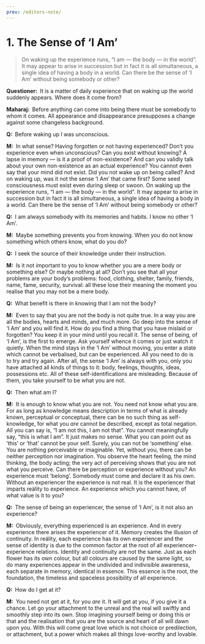 ```yaml
---
prev: /editors-note/
---
```

# 1. The Sense of ‘I Am’

>On waking up the experience runs, “I am — the body — in the world”. It may appear to arise in succession but in fact it is all simultaneous, a single idea of having a body in a world. Can there be the sense of ‘I Am’ without being somebody or other?

**Questioner:**&ensp;It is a matter of daily experience that on waking up the world suddenly appears. Where does it come from?

**Maharaj:**&ensp;Before anything can come into being there must be somebody to whom it comes. All appearance and disappearance presupposes a change against some changeless background.

**Q:**&ensp;Before waking up I was unconscious.

**M:**&ensp;In what sense? Having forgotten or not having experienced? Don’t you experience even when unconscious? Can you exist without knowing? A lapse in memory — is it a proof of non-existence? And can you validly talk about your own non-existence as an actual experience? You cannot even say that your mind did not exist. Did you not wake up on being called? And on waking up, was it not the sense ‘I Am’ that came first? Some seed consciousness must exist even during sleep or swoon. On waking up the experience runs, “I am — the body — in the world”. It may appear to arise in succession but in fact it is all simultaneous, a single idea of having a body in a world. Can there be the sense of ‘I Am’ without being somebody or other?

**Q:**&ensp;I am always somebody with its memories and habits. I know no other ‘I Am’.

**M:**&ensp;Maybe something prevents you from knowing. When you do not know something which others know, what do you do?

**Q:**&ensp;I seek the source of their knowledge under their instruction.

**M:**&ensp;Is it not important to you to know whether you are a mere body or something else? Or maybe nothing at all? Don’t you see that all your problems are your body’s problems: food, clothing, shelter, family, friends, name, fame, security, survival: all these lose their meaning the moment you realise that you may not be a mere body.

**Q:**&ensp;What benefit is there in knowing that I am not the body?

**M:**&ensp;Even to say that you are not the body is not quite true. In a way you are all the bodies, hearts and minds, and much more. Go deep into the sense of ‘I Am’ and you will find it. How do you find a thing that you have mislaid or forgotten? You keep it in your mind until you recall it. The sense of being, of ‘I Am’, is the first to emerge. Ask yourself whence it comes or just watch it quietly. When the mind stays in the ‘I Am’ without moving, you enter a state which cannot be verbalised, but can be experienced. All you need to do is to try and try again. After all, the sense ‘I Am’ is always with you, only you have attached all kinds of things to it: body, feelings, thoughts, ideas, possessions etc. All of these self-identifications are misleading. Because of them, you take yourself to be what you are not.

**Q:**&ensp;Then what am I?

**M:**&ensp;It is enough to know what you are not. You need not know what you are. For as long as knowledge means description in terms of what is already known, perceptual or conceptual, there can be no such thing as self-knowledge, for what you *are* cannot be described, except as total negation. All you can say is, “I am not this, I am not that”. You cannot meaningfully say, “this is what I am”. It just makes no sense. What you can point out as ‘this’ or ‘that’ cannot be your self. Surely, you can not be ‘something’ else. You are nothing perceivable or imaginable. Yet, without you, there can be neither perception nor imagination. You observe the heart feeling, the mind thinking, the body acting; the very act of perceiving shows that you are not what you perceive. Can there be perception or experience without you? An experience must ‘belong’. Somebody must come and declare it as his own. Without an experiencer the experience is not real. It is the experiencer that imparts reälity to experience. An experience which you cannot have, of what value is it to you?

**Q:**&ensp;The sense of being an experiencer, the sense of ‘I Am’, is it not also an experience?

**M:**&ensp;Obviously, everything experienced is an experience. And in every experience there arises the experiencer of it. Memory creates the illusion of continuity. In reälity, each experience has its own experiencer and the sense of identity is due to the common factor at the root of all experiencer–experience relations. Identity and continuity are not the same. Just as each flower has its own colour, but all colours are caused by the same light, so do many experiences appear in the undivided and indivisible awareness, each separate in memory, identical in essence. This essence is the root, the foundation, the timeless and spaceless possibility of all experience.

**Q:**&ensp;How do I get at it?

**M:**&ensp;You need not get at it, for you *are* it. It will get at you, if you give it a chance. Let go your attachment to the unreal and the real will swiftly and smoothly step into its own. Stop imagining yourself being or doing this or that and the realisation that you are the source and heart of all will dawn upon you. With this will come great love which is not choice or predilection, or attachment, but a power which makes all things love-worthy and lovable.
